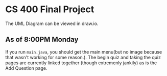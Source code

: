 # CS 400 Final Project
The UML Diagram can be viewed in draw.io.

## As of 8:00PM Monday

If you run `main.java`, you should get the main menu(but no image because that wasn't working for some reason.). The begin quiz and taking the quiz pages are currently linked together (though extremenly jankily) as is the Add Question page.
